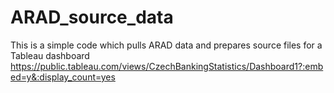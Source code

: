 # ARAD_source_data

This is a simple code which pulls ARAD data and prepares source files for a Tableau dashboard https://public.tableau.com/views/CzechBankingStatistics/Dashboard1?:embed=y&:display_count=yes
